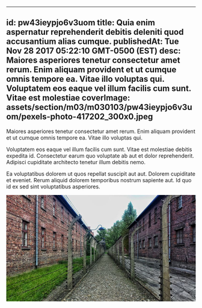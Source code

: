 
---
id: pw43ieypjo6v3uom
title: Quia enim aspernatur reprehenderit debitis deleniti quod accusantium alias cumque.
publishedAt: Tue Nov 28 2017 05:22:10 GMT-0500 (EST)
desc: Maiores asperiores tenetur consectetur amet rerum. Enim aliquam provident et ut cumque omnis tempore ea. Vitae illo voluptas qui. Voluptatem eos eaque vel illum facilis cum sunt. Vitae est molestiae
coverImage: assets/section/m03/m030103/pw43ieypjo6v3uom/pexels-photo-417202_300x0.jpeg
---




Maiores asperiores tenetur consectetur amet rerum. Enim aliquam provident et ut cumque omnis tempore ea. Vitae illo voluptas qui.
 
Voluptatem eos eaque vel illum facilis cum sunt. Vitae est molestiae debitis expedita id. Consectetur earum quo voluptate ab aut et dolor reprehenderit. Adipisci cupiditate architecto tenetur illum debitis nemo.
 
Ea voluptatibus dolorem ut quos repellat suscipit aut aut. Dolorem cupiditate et eveniet. Rerum aliquid dolorem temporibus nostrum sapiente aut. Id quo id ex sed sint voluptatibus asperiores.



![image from pexels.com](assets/section/m03/m030103/pw43ieypjo6v3uom/pexels-photo-417202.jpeg)


